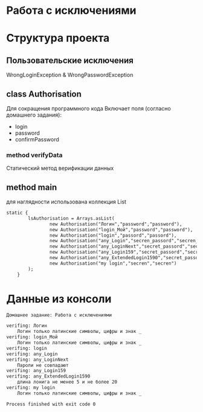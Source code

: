 # Работа с исключениями

# Структура проекта
## Пользовательские исключения 
WrongLoginException & WrongPasswordException

## class Authorisation
Для сокращения программного кода
Включает поля (согласно домашнего задания): 
- login
- password
- confirmPassword

### method verifyData
Статический метод верификации данных

## method main
для наглядности использована коллекция List<Authorisation>
```dtd
static {
        lsAuthorisation = Arrays.asList(
                new Authorisation("Логин","password","password"),
                new Authorisation("login_Мой","password","password"),
                new Authorisation("login","passord","passord"),
                new Authorisation("any_Login","secren_passord","secren_passord"),
                new Authorisation("any_LoginNext","secret_passord","secren_passord"),
                new Authorisation("any_Login159","secret_passord","secret_passord"),
                new Authorisation("any_ExtendedLogin1590","secret_passord","secret_passord"),
                new Authorisation("my login","secren","secren")
        );
    }
```

# Данные из консоли
```dtd
Домашнее задание: Работа с исключениями

verifing: Логин
	Логин только латинские символы, цифры и знак _
verifing: login_Мой
	Логин только латинские символы, цифры и знак _
verifing: login
verifing: any_Login
verifing: any_LoginNext
	Пароли не совпадают
verifing: any_Login159
verifing: any_ExtendedLogin1590
	длина лонига не менее 5 и не более 20
verifing: my login
	Логин только латинские символы, цифры и знак _

Process finished with exit code 0
```
